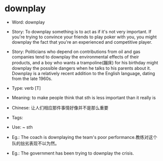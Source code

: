 # downplay

- Word: downplay
- Story: To downplay something is to act as if it's not very important. If you're trying to convince your friends to play poker with you, you might downplay the fact that you're an experienced and competitive player.
- Story: Politicians who depend on contributions from oil and gas companies tend to downplay the environmental effects of their products, and a boy who wants a trampoline(蹦床) for his birthday might downplay the possible dangers when he talks to his parents about it. Downplay is a relatively recent addition to the English language, dating from the late 1960s.

- Type: verb [T]
- Meaning: to make people think that sth is less important than it really is
- Chinese: 让人们相应那件事情好像并不是那么重要
- Tags: 
- Use: ~ sth
- Eg.: The coach is downplaying the team's poor performance.教练对这个队的拙劣表现不以为然。
- Eg.: The government has been trying to downplay the crisis.

